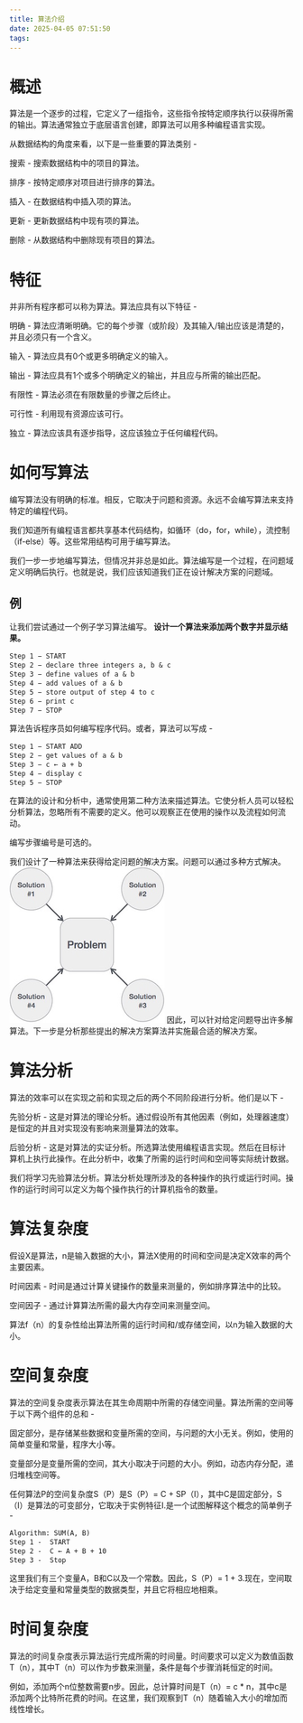 ```yaml
---
title: 算法介绍
date: 2025-04-05 07:51:50
tags:
---
```



# 概述
算法是一个逐步的过程，它定义了一组指令，这些指令按特定顺序执行以获得所需的输出。算法通常独立于底层语言创建，即算法可以用多种编程语言实现。

从数据结构的角度来看，以下是一些重要的算法类别 -

搜索 - 搜索数据结构中的项目的算法。

排序 - 按特定顺序对项目进行排序的算法。

插入 - 在数据结构中插入项的算法。

更新 - 更新数据结构中现有项的算法。

删除 - 从数据结构中删除现有项目的算法。

# 特征
并非所有程序都可以称为算法。算法应具有以下特征 -

明确 - 算法应清晰明确。它的每个步骤（或阶段）及其输入/输出应该是清楚的，并且必须只有一个含义。

输入 - 算法应具有0个或更多明确定义的输入。

输出 - 算法应具有1个或多个明确定义的输出，并且应与所需的输出匹配。

有限性 - 算法必须在有限数量的步骤之后终止。

可行性 - 利用现有资源应该可行。

独立 - 算法应该具有逐步指导，这应该独立于任何编程代码。

# 如何写算法
编写算法没有明确的标准。相反，它取决于问题和资源。永远不会编写算法来支持特定的编程代码。

我们知道所有编程语言都共享基本代码结构，如循环（do，for，while），流控制（if-else）等。这些常用结构可用于编写算法。

我们一步一步地编写算法，但情况并非总是如此。算法编写是一个过程，在问题域定义明确后执行。也就是说，我们应该知道我们正在设计解决方案的问题域。

## 例
让我们尝试通过一个例子学习算法编写。
**设计一个算法来添加两个数字并显示结果。**
```
Step 1 − START
Step 2 − declare three integers a, b & c
Step 3 − define values of a & b
Step 4 − add values of a & b
Step 5 − store output of step 4 to c
Step 6 − print c
Step 7 − STOP
```
算法告诉程序员如何编写程序代码。或者，算法可以写成 -
```
Step 1 − START ADD
Step 2 − get values of a & b
Step 3 − c ← a + b
Step 4 − display c
Step 5 − STOP
```
在算法的设计和分析中，通常使用第二种方法来描述算法。它使分析人员可以轻松分析算法，忽略所有不需要的定义。他可以观察正在使用的操作以及流程如何流动。

编写步骤编号是可选的。

我们设计了一种算法来获得给定问题的解决方案。问题可以通过多种方式解决。
![](./image/problem_solutions.jpg)
因此，可以针对给定问题导出许多解算法。下一步是分析那些提出的解决方案算法并实施最合适的解决方案。

# 算法分析
算法的效率可以在实现之前和实现之后的两个不同阶段进行分析。他们是以下 -

先验分析 - 这是对算法的理论分析。通过假设所有其他因素（例如，处理器速度）是恒定的并且对实现没有影响来测量算法的效率。

后验分析 - 这是对算法的实证分析。所选算法使用编程语言实现。然后在目标计算机上执行此操作。在此分析中，收集了所需的运行时间和空间等实际统计数据。

我们将学习先验算法分析。算法分析处理所涉及的各种操作的执行或运行时间。操作的运行时间可以定义为每个操作执行的计算机指令的数量。

# 算法复杂度
假设X是算法，n是输入数据的大小，算法X使用的时间和空间是决定X效率的两个主要因素。

时间因素 - 时间是通过计算关键操作的数量来测量的，例如排序算法中的比较。

空间因子 - 通过计算算法所需的最大内存空间来测量空间。

算法f（n）的复杂性给出算法所需的运行时间和/或存储空间，以n为输入数据的大小。

# 空间复杂度
算法的空间复杂度表示算法在其生命周期中所需的存储空间量。算法所需的空间等于以下两个组件的总和 -

固定部分，是存储某些数据和变量所需的空间，与问题的大小无关。例如，使用的简单变量和常量，程序大小等。

变量部分是变量所需的空间，其大小取决于问题的大小。例如，动态内存分配，递归堆栈空间等。

任何算法P的空间复杂度S（P）是S（P）= C + SP（I），其中C是固定部分，S（I）是算法的可变部分，它取决于实例特征I.是一个试图解释这个概念的简单例子 -
```
Algorithm: SUM(A, B)
Step 1 -  START
Step 2 -  C ← A + B + 10
Step 3 -  Stop
```
这里我们有三个变量A，B和C以及一个常数。因此，S（P）= 1 + 3.现在，空间取决于给定变量和常量类型的数据类型，并且它将相应地相乘。

# 时间复杂度
算法的时间复杂度表示算法运行完成所需的时间量。时间要求可以定义为数值函数T（n），其中T（n）可以作为步数来测量，条件是每个步骤消耗恒定的时间。

例如，添加两个n位整数需要n步。因此，总计算时间是T（n）= c * n，其中c是添加两个比特所花费的时间。在这里，我们观察到T（n）随着输入大小的增加而线性增长。
